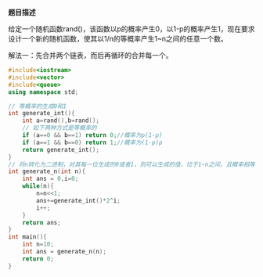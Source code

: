 **题目描述**   

给定一个随机函数rand()，该函数以p的概率产生0，以1-p的概率产生1，现在要求设计一个新的随机函数，使其以1/n的等概率产生1~n之间的任意一个数。

解法一：先合并两个链表，而后再循环的合并每一个。

```c++
#include<iostream>
#include<vector>
#include<queue>
using namespace std;

// 等概率的生成0和1
int generate_int(){
    int a=rand(),b=rand();
    // 如下两种方式是等概率的
    if (a==0 && b==1) return 0;//概率为p(1-p)
    if (a==1 && b==0) return 1;//概率为(1-p)p
    return generate_int();
}
// 将n转化为二进制，对其每一位生成的0或者1，则可以生成的值，位于1~n之间，且概率相等
int generate_n(int n){
    int ans = 0,i=0; 
    while(n){
        n=n<<1;
        ans+=generate_int()*2^i;
        i++;
    }
    return ans;
}
int main(){
    int n=10;
    int ans = generate_n(n);
    return 0;
}


```


